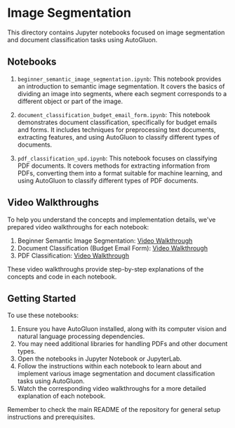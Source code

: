 # Image Segmentation

This directory contains Jupyter notebooks focused on image segmentation and document classification tasks using AutoGluon.

## Notebooks

1. `beginner_semantic_image_segmentation.ipynb`: This notebook provides an introduction to semantic image segmentation. It covers the basics of dividing an image into segments, where each segment corresponds to a different object or part of the image.

2. `document_classification_budget_email_form.ipynb`: This notebook demonstrates document classification, specifically for budget emails and forms. It includes techniques for preprocessing text documents, extracting features, and using AutoGluon to classify different types of documents.

3. `pdf_classification_upd.ipynb`: This notebook focuses on classifying PDF documents. It covers methods for extracting information from PDFs, converting them into a format suitable for machine learning, and using AutoGluon to classify different types of PDF documents.

## Video Walkthroughs

To help you understand the concepts and implementation details, we've prepared video walkthroughs for each notebook:

1. Beginner Semantic Image Segmentation: [Video Walkthrough](https://drive.google.com/file/d/1xjgrcAHayPWqcqAYjDP31KStQAqfDD7N/view?usp=sharing)
2. Document Classification (Budget Email Form): [Video Walkthrough](https://drive.google.com/file/d/1isCHCBb_R-8acrflGtGcNAOuKLFTX_5y/view?usp=sharing)
3. PDF Classification: [Video Walkthrough](https://drive.google.com/file/d/17UIVpS3eimAgblGxl0nNHEb6hl5NMZ_8/view?usp=sharing)

These video walkthroughs provide step-by-step explanations of the concepts and code in each notebook.

## Getting Started

To use these notebooks:

1. Ensure you have AutoGluon installed, along with its computer vision and natural language processing dependencies.
2. You may need additional libraries for handling PDFs and other document types.
3. Open the notebooks in Jupyter Notebook or JupyterLab.
4. Follow the instructions within each notebook to learn about and implement various image segmentation and document classification tasks using AutoGluon.
5. Watch the corresponding video walkthroughs for a more detailed explanation of each notebook.

Remember to check the main README of the repository for general setup instructions and prerequisites.
